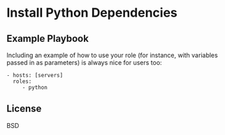Install Python Dependencies
=========

Example Playbook
----------------

Including an example of how to use your role (for instance, with variables passed in as parameters) is always nice for users too:

    - hosts: [servers]
      roles:
         - python

License
-------

BSD
